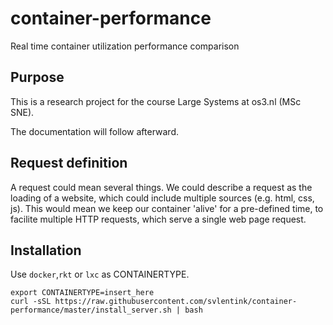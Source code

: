 # container-performance
Real time container utilization performance comparison

## Purpose

This is a research project for the course Large Systems at os3.nl (MSc SNE).

The documentation will follow afterward.

## Request definition

A request could mean several things.
We could describe a request as the loading of a website,
which could include multiple sources (e.g. html, css, js).
This would mean we keep our container 'alive' for a pre-defined time,
to facilite multiple HTTP requests, which serve a single web page request.

## Installation

Use `docker`,`rkt` or `lxc` as CONTAINERTYPE.
```shell
export CONTAINERTYPE=insert_here
curl -sSL https://raw.githubusercontent.com/svlentink/container-performance/master/install_server.sh | bash
```
